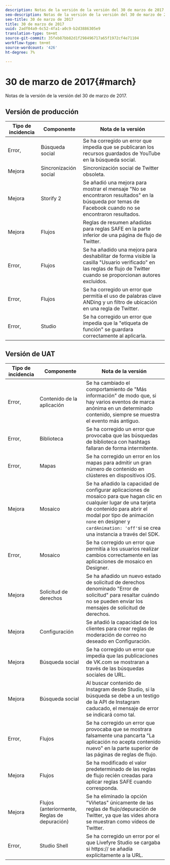 ```yaml
---
description: Notas de la versión de la versión del 30 de marzo de 2017.
seo-description: Notas de la versión de la versión del 30 de marzo de 2017.
seo-title: 30 de marzo de 2017
title: 30 de marzo de 2017
uuid: 2adf04a9-6c52-4fa1-a0c9-b2d3886305e9
translation-type: tm+mt
source-git-commit: 35feb87bb82d1f298496717a65f1972cf4e71104
workflow-type: tm+mt
source-wordcount: '426'
ht-degree: 7%

---
```



# 30 de marzo de 2017{#march}

Notas de la versión de la versión del 30 de marzo de 2017.

## Versión de producción

| Tipo de incidencia | Componente | Nota de la versión |
|---|---|---|
| Error, | Búsqueda social | Se ha corregido un error que impedía que se publicaran los recursos guardados de YouTube en la búsqueda social. |
| Mejora | Sincronización social | Sincronización social de Twitter obsoleta. |
| Mejora | Storify 2 | Se añadió una mejora para mostrar el mensaje &quot;No se encontraron resultados&quot; en la búsqueda por temas de Facebook cuando no se encontraron resultados. |
| Mejora | Flujos | Reglas de resumen añadidas para reglas SAFE en la parte inferior de una página de flujo de Twitter. |
| Error, | Flujos | Se ha añadido una mejora para deshabilitar de forma visible la casilla &quot;Usuario verificado&quot; en las reglas de flujo de Twitter cuando se proporcionan autores excluidos. |
| Error, | Flujos | Se ha corregido un error que permitía el uso de palabras clave ANDing y un filtro de ubicación en una regla de Twitter. |
| Error, | Studio | Se ha corregido un error que impedía que la &quot;etiqueta de función&quot; se guardara correctamente al aplicarla. |

## Versión de UAT

| Tipo de incidencia | Componente | Nota de la versión |
|---|---|---|
| Error, | Contenido de la aplicación | Se ha cambiado el comportamiento de &quot;Más información&quot; de modo que, si hay varios eventos de marca anónima en un determinado contenido, siempre se muestra el evento más antiguo. |
| Error, | Biblioteca | Se ha corregido un error que provocaba que las búsquedas de biblioteca con hashtags fallaran de forma intermitente. |
| Error, | Mapas | Se ha corregido un error en los mapas para admitir un gran número de contenido en clústeres en dispositivos iOS. |
| Mejora | Mosaico | Se ha añadido la capacidad de configurar aplicaciones de mosaico para que hagan clic en cualquier lugar de una tarjeta de contenido para abrir el modal por tipo de animación `none` en designer y `cardAnimation: 'off'`si se crea una instancia a través del SDK. |
| Error, | Mosaico | Se ha corregido un error que permitía a los usuarios realizar cambios correctamente en las aplicaciones de mosaico en Designer. |
| Mejora | Solicitud de derechos | Se ha añadido un nuevo estado de solicitud de derechos denominado &quot;Error de solicitud&quot; para resaltar cuándo no se pueden enviar los mensajes de solicitud de derechos. |
| Mejora | Configuración | Se añadió la capacidad de los clientes para crear reglas de moderación de correo no deseado en Configuración. |
| Mejora | Búsqueda social | Se ha corregido un error que impedía que las publicaciones de VK.com se mostraran a través de las búsquedas sociales de URL. |
| Mejora | Búsqueda social | Al buscar contenido de Instagram desde Studio, si la búsqueda se debe a un testigo de la API de Instagram caducado, el mensaje de error se indicará como tal. |
| Error, | Flujos | Se ha corregido un error que provocaba que se mostrara falsamente una pancarta &quot;La aplicación no acepta contenido nuevo&quot; en la parte superior de las páginas de reglas de flujo. |
| Mejora | Flujos | Se ha modificado el valor predeterminado de las reglas de flujo recién creadas para aplicar reglas SAFE cuando corresponda. |
| Mejora | Flujos (anteriormente, Reglas de depuración) | Se ha eliminado la opción &quot;Viñetas&quot; únicamente de las reglas de flujo/depuración de Twitter, ya que las vides ahora se muestran como vídeos de Twitter. |
| Error, | Studio Shell | Se ha corregido un error por el que Livefyre Studio se cargaba si https:// se añadía explícitamente a la URL. |

